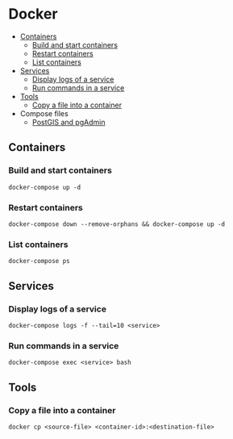 # Docker

* [Containers](#containers)
  * [Build and start containers](#build-and-start-containers)
  * [Restart containers](#restart-containers)
  * [List containers](#list-containers)
* [Services](#services)
  * [Display logs of a service](#display-logs-of-a-service)
  * [Run commands in a service](#run-commands-in-a-service)
* [Tools](#tools)
  * [Copy a file into a container](#copy-a-file-into-a-container)
* Compose files
  * [PostGIS and pgAdmin](../docker/postgis-pgadmin/docker-compose.yml)

## Containers

### Build and start containers

```
docker-compose up -d
```

### Restart containers

```
docker-compose down --remove-orphans && docker-compose up -d
```

### List containers

```
docker-compose ps
```

## Services

### Display logs of a service

```
docker-compose logs -f --tail=10 <service>
```

### Run commands in a service

```
docker-compose exec <service> bash
```

## Tools

### Copy a file into a container

```
docker cp <source-file> <container-id>:<destination-file>
```
